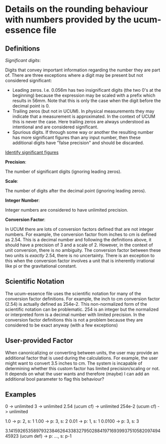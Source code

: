 # Details on the rounding behaviour with numbers provided by the ucum-essence file

## Definitions

*Significant digits*:

Digits that convey important information regarding the number they are part of.
There are three exceptions where a digit may be present but not considered significant:
- Leading zeros. I.e. 0.056m has two insignificant digits (the two 0's at the beginning) because the expression
may be scaled with a prefix which results in 56mm. Note that this is only the case when the digit before the
decimal point is 0.
- Trailing zeros (but not in UCUM). In physical measurements they may indicate that a measurement is approximated.
In the context of UCUM this is never the case. Here trailing zeros are always understood as intentional and are considered significant.
- Spurious digits. If through some way or another the resulting number has more significant figures than any input
number, then these additional digits have "false precision" and should be discarded.

[Identify significant figures](https://en.wikipedia.org/wiki/Significant_figures#Identifying_significant_figures)

**Precision**: 

The number of significant digits (ignoring leading zeros).

**Scale**:

The number of digits after the decimal point (ignoring leading zeros).

**Integer Number**:

Integer numbers are considered to have unlimited precision.

**Conversion Factor**:

In UCUM there are lots of conversion factors defined that are not integer numbers. For example, the conversion factor
from inches to cm is defined as 2.54. This is a decimal number and following the definitions above, it should have a
precision of 3 and a scale of 2. However, in the context of unit conversion, there is no ambiguity. The conversion factor
between these two units is *exactly* 2.54, there is no uncertainty. There is an exception to this when the conversion
factor involves a unit that is inherently irrational like pi or the gravitational constant.

## Scientific Notation

The ucum-essence file uses the scientific notation for many of the conversion factor definitions. For example,
the inch to cm conversion factor (2.54) is actually defined as 254e-2. This non-normalized form of the scientific notation
can be problematic. 254 is an integer but the normalized or interpreted form is a decimal number with limited precision.
In the conversion factor definitions this is not a problem because they are considered to be exact anyway (with a few exceptions)

## User-provided Factor

When canonicalizing or converting between units, the user may provide an additional factor that is used during the calculations.
For example, the user might want to convert 3.5 inches to cm. The system is incapable of determining whether this custom
factor has limited precision/scaling or not. It depends on what the user wants and therefore (maybe) I can add an additional
bool parameter to flag this behaviour?

## Examples

0 -> unlimited
3 -> unlimited
2.54 (ucum cf) -> unlimited
254e-2 (ucum cf) -> unlimited

1.0 -> p: 2, s: 1
1.00 -> p: 3, s: 2
0.01 -> p: 1, s: 1
0.0100 -> p: 3, s: 3

3.1415926535897932384626433832795028841971693993751058209749445923 (ucum def) -> p: ..., s: p-1
